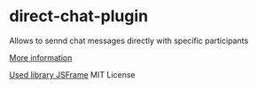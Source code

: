 # direct-chat-plugin
Allows to sennd chat messages directly with specific participants

[More information](./docs/direct-chat-plugin-documentation.pdf)

[Used library JSFrame](https://github.com/riversun/JSFrame.js) MIT License 
